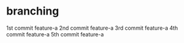 # branching
1st commit feature-a
2nd commit feature-a
3rd commit feature-a
4th commit feature-a
5th commit feature-a
